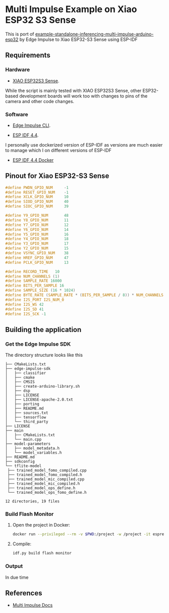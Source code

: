 # Multi Impulse Example on Xiao ESP32 S3 Sense

This is port of [example-standalone-inferencing-multi-impulse-arduino-esp32](https://github.com/edgeimpulse/example-standalone-inferencing-multi-impulse-arduino-esp32) by Edge Impulse to Xiao ESP32-S3 Sense using ESP-IDF

## Requirements

### Hardware

* [XIAO ESP32S3 Sense](https://www.seeedstudio.com/XIAO-ESP32S3-Sense-p-5639.html).

While the script is mainly tested with XIAO ESP32S3 Sense, other ESP32-based development boards will work too with changes to pins of the camera and other code changes.

### Software

* [Edge Impulse CLI](https://docs.edgeimpulse.com/docs/cli-installation).

* [ESP IDF 4.4](https://docs.espressif.com/projects/esp-idf/en/v4.4/esp32/get-started/index.html).

I personally use dockerized version of ESP-IDF as versions are much easier to manage which I on different versions of ESP-IDF

* [ESP IDF 4.4 Docker](https://docs.espressif.com/projects/esp-idf/en/release-v4.4/esp32s3/api-guides/tools/idf-docker-image.html)

## Pinout for Xiao ESP32-S3 Sense

```c
#define PWDN_GPIO_NUM     -1
#define RESET_GPIO_NUM    -1
#define XCLK_GPIO_NUM     10
#define SIOD_GPIO_NUM     40
#define SIOC_GPIO_NUM     39

#define Y9_GPIO_NUM       48
#define Y8_GPIO_NUM       11
#define Y7_GPIO_NUM       12
#define Y6_GPIO_NUM       14
#define Y5_GPIO_NUM       16
#define Y4_GPIO_NUM       18
#define Y3_GPIO_NUM       17
#define Y2_GPIO_NUM       15
#define VSYNC_GPIO_NUM    38
#define HREF_GPIO_NUM     47
#define PCLK_GPIO_NUM     13

#define RECORD_TIME   10 
#define NUM_CHANNELS (1)
#define SAMPLE_RATE 16000
#define BITS_PER_SAMPLE 16
#define SAMPLE_SIZE (16 * 1024)
#define BYTE_RATE (SAMPLE_RATE * (BITS_PER_SAMPLE / 8)) * NUM_CHANNELS
#define I2S_PORT I2S_NUM_0
#define I2S_WS 42
#define I2S_SD 41
#define I2S_SCK -1
```

## Building the application

### Get the Edge Impulse SDK

The directory structure looks like this

   ```
├── CMakeLists.txt
├── edge-impulse-sdk
│   ├── classifier
│   ├── cmake
│   ├── CMSIS
│   ├── create-arduino-library.sh
│   ├── dsp
│   ├── LICENSE
│   ├── LICENSE-apache-2.0.txt
│   ├── porting
│   ├── README.md
│   ├── sources.txt
│   ├── tensorflow
│   └── third_party
├── LICENSE
├── main
│   ├── CMakeLists.txt
│   └── main.cpp
├── model-parameters
│   ├── model_metadata.h
│   └── model_variables.h
├── README.md
├── sdkconfig
└── tflite-model
    ├── trained_model_fomo_compiled.cpp
    ├── trained_model_fomo_compiled.h
    ├── trained_model_mic_compiled.cpp
    ├── trained_model_mic_compiled.h
    ├── trained_model_ops_define.h
    └── trained_model_ops_fomo_define.h

12 directories, 19 files
```



### Build Flash Monitor

1. Open the project in Docker:
   ```bash
   docker run --privileged --rm -v $PWD:/project -w /project -it espressif/idf:release-v4.4
   ```
2. Compile:
   ```bash
   idf.py build flash monitor
   ```

### Output

In due time


## References

* [Multi Impulse Docs](https://docs.edgeimpulse.com/docs/tutorials/advanced-inferencing/multi-impulse)
